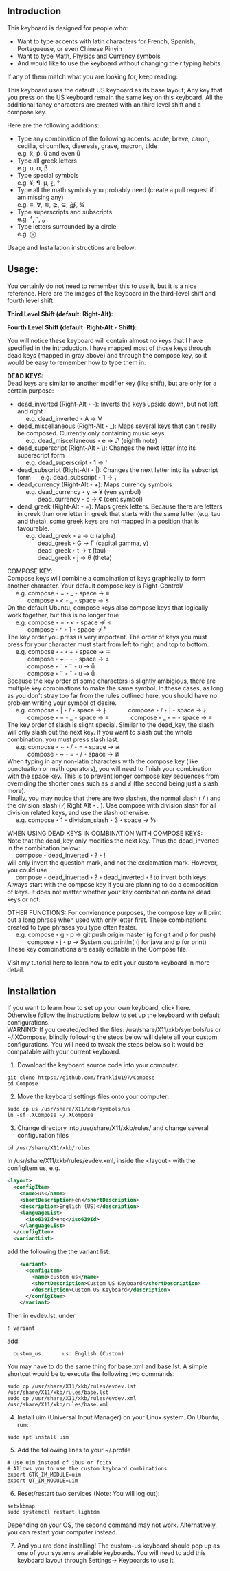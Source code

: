 ## Introduction

This keyboard is designed for people who:
  - Want to type accents with latin characters for French, Spanish, Portegueuse, or even Chinese Pinyin
  - Want to type Math, Physics and Currency symbols
  - And would like to use the keyboard without changing their typing habits

If any of them match what you are looking for, keep reading:

This keyboard uses the default US keyboard as its base layout; Any key that you press on the US keyboard remain the same key on this keyboard. All the additional fancy characters
are created with an third level shift and a compose key. 

Here are the following additions:
  - Type any combination of the following accents: acute, breve, caron, cedilla, circumflex, diaeresis, grave, macron, tilde  
    e.g. ẍ, ṕ, ṻ and even ǖ   
  - Type all greek letters  
    e.g. υ, α, β  
  - Type special symbols  
    e.g. ¥, ¶, µ, ¿, °  
  - Type all the math symbols you probably need (create a pull request if I am missing any)  
    e.g. ≡, ∀, ≋, ≩, ⊊, ∰, ¾  
  - Type superscripts and subscripts  
    e.g. ⁴, ⁺, ₀   
  - Type letters surrounded by a circle  
    e.g. ⓔ


Usage and Installation instructions are below:

## Usage: 

You certainly do not need to remember this to use it, but it is a nice reference. Here are the images of the keyboard in the third-level shift and fourth level shift:

**Third Level Shift (default: Right-Alt):**

**Fourth Level Shift (default: Right-Alt** <sub><sup>+</sup></sub> **Shift):**

You will notice these keyboard will contain almost no keys that I have specified in the introduction. I have mapped most of those keys through dead keys (mapped in gray above) and through the compose key, so it would be easy to remember how to type them in.

**DEAD KEYS:**  
Dead keys are similar to another modifier key (like shift), but are only for a certain purpose:
- dead\_inverted (Right-Alt <sub><sup>+</sup></sub> -): Inverts the keys upside down, but not left and right  
  &nbsp;&nbsp;&nbsp;&nbsp;&nbsp;e.g.  dead\_inverted <sub><sup>+</sup></sub> A → ∀  
- dead\_miscellaneous (Right-Alt <sub><sup>+</sup></sub>  \_): Maps several keys that can't really be composed. Currently only containing music keys.  
  &nbsp;&nbsp;&nbsp;&nbsp;&nbsp;e.g. dead\_miscellaneous <sub><sup>+</sup></sub> e → ♪ (eighth note)
- dead\_superscript (Right-Alt <sub><sup>+</sup></sub> \\): Changes the next letter into its superscript form  
  &nbsp;&nbsp;&nbsp;&nbsp;&nbsp;e.g. dead\_superscript <sub><sup>+</sup></sub> 1 → ¹  
- dead\_subscript (Right-Alt <sub><sup>+</sup></sub> |): Changes the next letter into its subscript form
  &nbsp;&nbsp;&nbsp;&nbsp;&nbsp;e.g. dead\_subscript <sub><sup>+</sup></sub> 1 → ₁  
- dead\_currency (Right-Alt <sub><sup>+</sup></sub> +): Maps currency symbols    
  &nbsp;&nbsp;&nbsp;&nbsp;&nbsp;e.g. dead\_currency <sub><sup>+</sup></sub> y → ¥ (yen symbol)  
  &nbsp;&nbsp;&nbsp;&nbsp;&nbsp;&nbsp;&nbsp;&nbsp;&nbsp;&nbsp;&nbsp;&nbsp;dead\_currency <sub><sup>+</sup></sub> c → ¢ (cent symbol)  
- dead\_greek (Right-Alt <sub><sup>+</sup></sub> =): Maps greek letters. Because there are letters in greek than one letter in greek that starts with the same letter (e.g. tau and theta),
some greek keys are not mapped in a position that is favourable.  
&nbsp;&nbsp;&nbsp;&nbsp;&nbsp;e.g. dead\_greek <sub><sup>+</sup></sub> a → α (alpha)   
&nbsp;&nbsp;&nbsp;&nbsp;&nbsp;&nbsp;&nbsp;&nbsp;&nbsp;&nbsp;&nbsp;&nbsp;dead\_greek <sub><sup>+</sup></sub> G → Γ (capital gamma, γ)    
&nbsp;&nbsp;&nbsp;&nbsp;&nbsp;&nbsp;&nbsp;&nbsp;&nbsp;&nbsp;&nbsp;&nbsp;dead\_greek <sub><sup>+</sup></sub> t → τ (tau)   
&nbsp;&nbsp;&nbsp;&nbsp;&nbsp;&nbsp;&nbsp;&nbsp;&nbsp;&nbsp;&nbsp;&nbsp;dead\_greek <sub><sup>+</sup></sub> j → θ (theta)   

COMPOSE KEY:  
Compose keys will combine a combination of keys graphically to form another character. Your default compose key is Right-Control/   
&nbsp;&nbsp;&nbsp;&nbsp;&nbsp;e.g. compose <sub><sup>+</sup></sub> = <sub><sup>+</sup></sub> _ <sub><sup>+</sup></sub> space →  ≡     
&nbsp;&nbsp;&nbsp;&nbsp;&nbsp;&nbsp;&nbsp;&nbsp;&nbsp;&nbsp;&nbsp;&nbsp;compose <sub><sup>+</sup></sub> < <sub><sup>+</sup></sub> _ <sub><sup>+</sup></sub> space → ≤    
On the default Ubuntu, compose keys also compose keys that logically work together, but this is no longer true   
&nbsp;&nbsp;&nbsp;&nbsp;&nbsp;e.g. compose <sub><sup>+</sup></sub> = <sub><sup>+</sup></sub> < <sub><sup>+</sup></sub> space ↛  ≤    
&nbsp;&nbsp;&nbsp;&nbsp;&nbsp;&nbsp;&nbsp;&nbsp;&nbsp;&nbsp;&nbsp;&nbsp;compose <sub><sup>+</sup></sub> ^ <sub><sup>+</sup></sub> 1 <sub><sup>+</sup></sub> space ↛ ¹    
The key order you press is very important. The order of keys you must press for your character must start from left to right, and top to bottom.  
&nbsp;&nbsp;&nbsp;&nbsp;&nbsp;e.g. compose <sub><sup>+</sup></sub> - <sub><sup>+</sup></sub> + <sub><sup>+</sup></sub> space → ∓   
&nbsp;&nbsp;&nbsp;&nbsp;&nbsp;&nbsp;&nbsp;&nbsp;&nbsp;&nbsp;&nbsp;&nbsp;compose <sub><sup>+</sup></sub> + <sub><sup>+</sup></sub> - <sub><sup>+</sup></sub> space → ±  
&nbsp;&nbsp;&nbsp;&nbsp;&nbsp;&nbsp;&nbsp;&nbsp;&nbsp;&nbsp;&nbsp;&nbsp;compose <sub><sup>+</sup></sub> ¯ <sub><sup>+</sup></sub> ¨ <sub><sup>+</sup></sub> u → ṻ   
&nbsp;&nbsp;&nbsp;&nbsp;&nbsp;&nbsp;&nbsp;&nbsp;&nbsp;&nbsp;&nbsp;&nbsp;compose <sub><sup>+</sup></sub> ¨ <sub><sup>+</sup></sub> ¯ <sub><sup>+</sup></sub> u → ǖ  
Because the key order of some characters is slightly ambigious, there are multiple key combinations to make the same symbol. In these cases, as long as you don't stray too far from the rules outlined here, you should have no problem writing your symbol of desire.    
&nbsp;&nbsp;&nbsp;&nbsp;&nbsp;e.g. compose <sub><sup>+</sup></sub> | <sub><sup>+</sup></sub> / <sub><sup>+</sup></sub> space → ∤
&nbsp;&nbsp;&nbsp;&nbsp;&nbsp;&nbsp;&nbsp;&nbsp;&nbsp;&nbsp;&nbsp;&nbsp;compose <sub><sup>+</sup></sub> / <sub><sup>+</sup></sub> | <sub><sup>+</sup></sub> space → ∤  
&nbsp;&nbsp;&nbsp;&nbsp;&nbsp;&nbsp;&nbsp;&nbsp;&nbsp;&nbsp;&nbsp;&nbsp;compose <sub><sup>+</sup></sub> = <sub><sup>+</sup></sub> _ <sub><sup>+</sup></sub> space → ≡
&nbsp;&nbsp;&nbsp;&nbsp;&nbsp;&nbsp;&nbsp;&nbsp;&nbsp;&nbsp;&nbsp;&nbsp;compose <sub><sup>+</sup></sub> _ <sub><sup>+</sup></sub> = <sub><sup>+</sup></sub> space → ≡  
The key order of slash is slight special. Similar to the dead\_key, the slash will only slash out the next key. If you want to slash out the whole combination, you must press slash last.  
&nbsp;&nbsp;&nbsp;&nbsp;&nbsp;e.g. compose <sub><sup>+</sup></sub> ~ <sub><sup>+</sup></sub> / <sub><sup>+</sup></sub> = <sub><sup>+</sup></sub> space → ≆  
&nbsp;&nbsp;&nbsp;&nbsp;&nbsp;&nbsp;&nbsp;&nbsp;&nbsp;&nbsp;&nbsp;&nbsp;compose <sub><sup>+</sup></sub> ~ <sub><sup>+</sup></sub> = <sub><sup>+</sup></sub> / <sub><sup>+</sup></sub> space → ≇  
When typing in any non-latin characters with the compose key (like punctuation or math operators), you will need to finish your combination with the space key. This is to prevent longer compose key sequences from overriding the shorter ones
such as ≤ and ≰ (the second being just a slash more).  
Finally, you may notice that there are two slashes, the normal slash ( / ) and the division\_slash ( ∕, Right Alt <sub><sup>+</sup></sub> . ). Use compose with division slash for all division related keys, and use the slash otherwise.  
&nbsp;&nbsp;&nbsp;&nbsp;&nbsp;e.g. compose <sub><sup>+</sup></sub> 1 <sub><sup>+</sup></sub> division\_slash <sub><sup>+</sup></sub> 3 <sub><sup>+</sup></sub> space → ⅓     


WHEN USING DEAD KEYS IN COMBINATION WITH COMPOSE KEYS:  
Note that the dead\_key only modifies the next key. Thus the dead\_inverted in the combination below:   
&nbsp;&nbsp;&nbsp;&nbsp;&nbsp;compose <sub><sup>+</sup></sub> dead\_inverted <sub><sup>+</sup></sub> ? <sub><sup>+</sup></sub> !   
will only invert the question mark, and not the exclamation mark. However, you could use   
&nbsp;&nbsp;&nbsp;&nbsp;&nbsp;compose <sub><sup>+</sup></sub> dead\_inverted <sub><sup>+</sup></sub> ? <sub><sup>+</sup></sub> dead\_inverted <sub><sup>+</sup></sub> !   to invert both keys.  
Always start with the compose key if you are planning to do a composition of keys. It does not matter whether your key combination contains dead keys or not.  

OTHER FUNCTIONS:
For convienence purposes, the compose key will print out a long phrase when used with only letter first. These combinations created to type phrases you type often faster.  
&nbsp;&nbsp;&nbsp;&nbsp;&nbsp;e.g. compose <sub><sup>+</sup></sub> g <sub><sup>+</sup></sub> p → git push origin master      (g for git and p for push)  
&nbsp;&nbsp;&nbsp;&nbsp;&nbsp;&nbsp;&nbsp;&nbsp;&nbsp;&nbsp;&nbsp;&nbsp;compose <sub><sup>+</sup></sub> j <sub><sup>+</sup></sub> p → System.out.println(         (j for java and p for print)  
These key combinations are easily editable in the Compose file.  

Visit my tutorial here to learn how to edit your custom keyboard in more detail.  


## Installation

If you want to learn how to set up your own keyboard, click here.  
Otherwise follow the instructions below to set up the keyboard with default configurations.  
WARNING: If you created/edited the files: /usr/share/X11/xkb/symbols/us or ~/.XCompose, blindly following the steps below will delete all your custom configurations. You will need to tweak the steps below so it would be compatable with your current keyboard.  

1. Download the keyboard source code into your computer.
```
git clone https://github.com/frankliu197/Compose 
cd Compose
```
2. Move the keyboard settings files onto your computer:
```
sudo cp us /usr/share/X11/xkb/symbols/us
ln -sf .XCompose ~/.XCompose
``` 
3. Change directory into /usr/share/X11/xkb/rules/ and change several configuration files
```
cd /usr/share/X11/xkb/rules
```
In /usr/share/X11/xkb/rules/evdev.xml, inside the \<layout\> with the configItem us, e.g. 
```xml
<layout>
  <configItem>
    <name>us</name>
    <shortDescription>en</shortDescription>
    <description>English (US)</description>
    <languageList>
      <iso639Id>eng</iso639Id>
    </languageList>
  </configItem>
  <variantList>
```
add the following the the variant list:
```xml
    <variant>
      <configItem>
        <name>custom_us</name>
        <shortDescription>Custom US Keyboard</shortDescription>
        <description>Custom US Keyboard</description>
      </configItem>
    </variant>
```
Then in evdev.lst, under 
```
! variant
```
   add: 
```
  custom_us       us: English (Custom)
```
You may have to do the same thing for base.xml and base.lst. A simple shortcut would be to execute the following two commands:
```
sudo cp /usr/share/X11/xkb/rules/evdev.lst /usr/share/X11/xkb/rules/base.lst
sudo cp /usr/share/X11/xkb/rules/evdev.xml /usr/share/X11/xkb/rules/base.xml
```

4. Install uim (Universal Input Manager) on your Linux system. On Ubuntu, run:
```
sudo apt install uim
```
5. Add the following lines to your ~/.profile
```
# Use uim instead of ibus or fcitx
# Allows you to use the custom keyboard combinations
export GTK_IM_MODULE=uim
export QT_IM_MODULE=uim
```

6. Reset/restart two services (Note: You will log out):
```
setxkbmap
sudo systemctl restart lightdm
```
Depending on your OS, the second command may not work. Alternatively, you can restart your computer instead.

7. And you are done installing! The custom-us keyboard should pop up as one of your systems available keyboards. You will need to add this keyboard layout through Settings→ Keyboards to use it.
